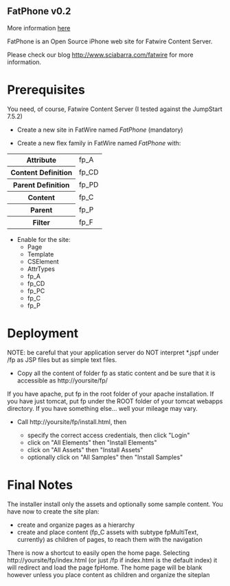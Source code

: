 ## FatPhone v0.2 
 
More information [here](http://www.sciabarra.com/fatwire/fatphone)

FatPhone is an Open Source iPhone web site for Fatwire Content Server.

Please check  our blog http://www.sciabarra.com/fatwire for more information.

# Prerequisites

You need, of course, Fatwire Content Server (I tested against the JumpStart 7.5.2)

* Create a new site in FatWire named  *FatPhone* (mandatory)

* Create a new flex family in FatWire named *FatPhone* with:

<table>
  <tr><th>Attribute</th><td>fp_A</td></tr>
  <tr><th>Content Definition</th><td>fp_CD</td></tr>
  <tr><th>Parent Definition</th><td>fp_PD</td></tr>
  <tr><th>Content</th><td>fp_C</td></tr>
  <tr><th>Parent</th><td>fp_P</td></tr>
  <tr><th>Filter</th><td>fp_F</td></tr>
</table>

* Enable for the site:
  - Page
  - Template
  - CSElement
  - AttrTypes
  - fp_A
  - fp_CD
  - fp_PC
  - fp_C
  - fp_P

# Deployment

NOTE: be careful that your application server  do NOT interpret *.jspf under /fp as JSP files but as simple text files.

* Copy all the content of folder fp as static content and be sure that it is accessible as  http://yoursite/fp/

If you have apache, put fp in the root folder of your apache installation.
If you have just tomcat, put fp under the ROOT folder of your tomcat webapps directory.
If you have something else... well your mileage may vary.

* Call http://yoursite/fp/install.html, then 

  * specify the correct access credentials, then click "Login"
  * click on "All Elements" then "Install Elements" 
  * click on "All Assets" then "Install Assets"
  * optionally click on "All Samples" then "Install Samples"
 
# Final Notes

The installer install only the assets and optionally some sample content. 
You have now to create the site plan:
 * create and organize pages as a hierarchy
 * create and place content (fp_C assets with subtype fpMultiText, currently) as children of pages, to reach them with the navigation

There is now a shortcut to easily open the home page. 
Selecting http://yoursite/fp/index.html  (or just /fp if index.html is the default index) it will redirect and load the page fpHome.
The home page will be blank however unless you place content as children and organize the siteplan
